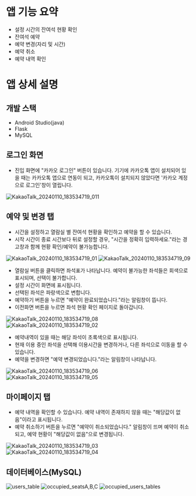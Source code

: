 앱 기능 요약
=
- 설정 시간의 잔여석 현황 확인
- 잔여석 예약 
- 예약 변경(자리 및 시간)
- 예약 취소
- 예약 내역 확인

앱 상세 설명
=
개발 스택
-
- Android Studio(java)
- Flask
- MySQL

로그인 화면
- 
- 진입 화면에 "카카오 로그인" 버튼이 있습니다. 기기에 카카오톡 앱이 설치되어 있을 때는 카카오톡 앱으로 연동이 되고, 카카오톡이 설치되지 않았다면 '카카오 계정으로 로그인'창이 열립니다.

![KakaoTalk_20240110_183534719_011](https://github.com/franktome/madcamp_week2/assets/102137004/6cd840a2-fd16-439f-a96d-b56dd7ab07f7)



예약 및 변경 탭
- 
- 시간을 설정하고 열람실 별 잔여석 현황을 확인하고 예약을 할 수 있습니다.
- 시작 시간이 종료 시간보다 뒤로 설정할 경우, "시간을 정확히 입력하세요."라는 경고창과 함께 현황 확인/예약이 불가능합니다.

![KakaoTalk_20240110_183534719_01](https://github.com/franktome/madcamp_week2/assets/102137004/10458acd-8c3d-494e-be84-7b3baf8f68a0) ![KakaoTalk_20240110_183534719_09](https://github.com/franktome/madcamp_week2/assets/102137004/989fe50c-76c2-4090-9dd7-194cba7b2c4c)


- 열람실 버튼을 클릭하면 좌석표가 나타납니다. 예약이 불가능한 좌석들은 회색으로 표시되며, 선택이 불가합니다.
- 설정 시간이 화면에 표시됩니다.
- 선택된 좌석은 파랑색으로 변합니다.
- 예약하기 버튼을 누르면 "예약이 완료되었습니다."라는 알림창이 뜹니다.
- 이전화면 버튼을 누르면 좌석 현황 확인 페이지로 돌아갑니다.

![KakaoTalk_20240110_183534719_08](https://github.com/franktome/madcamp_week2/assets/102137004/4aaef8cb-104b-4313-b9a3-20d0ca8eadc1) ![KakaoTalk_20240110_183534719_02](https://github.com/franktome/madcamp_week2/assets/102137004/5e897624-1c9a-4163-8057-14a3404482fb)

- 예약내역이 있을 때는 해당 좌석이 초록색으로 표시됩니다.
- 현재 이용 중인 좌석을 선택해 이용시간을 변경하거나, 다른 좌석으로 이동을 할 수 있습니다.
- 예약을 변경하면 "예약 변경되었습니다."라는 알림창이 나타납니다.

![KakaoTalk_20240110_183534719_06](https://github.com/franktome/madcamp_week2/assets/102137004/79d9243a-3c43-400a-b2c2-6308c83a39bd) ![KakaoTalk_20240110_183534719_05](https://github.com/franktome/madcamp_week2/assets/102137004/1c621d69-e007-406d-a74b-5e8dc4bdee3c)



마이페이지 탭
-
- 예약 내역을 확인할 수 있습니다. 예약 내역이 존재하지 않을 때는 "해당값이 없음"이라고 표시됩니다.
- 예약 취소하기 버튼을 누르면 "예약이 취소되었습니다." 알림창이 뜨며 예약이 취소되고, 예약 현황이 "해당값이 없음"으로 변경됩니다. 

![KakaoTalk_20240110_183534719_03](https://github.com/franktome/madcamp_week2/assets/102137004/7b056946-6a3d-4e25-89f4-50099ad7c334) ![KakaoTalk_20240110_183534719_04](https://github.com/franktome/madcamp_week2/assets/102137004/76687d33-7f96-4c0e-ac49-fcb7c7a63457)


## 데이터베이스(MySQL)

![users_table](https://github.com/franktome/madcamp_week2/assets/154505487/7ab191c0-6ca5-4035-ad42-96adcb8d0fde)
![occupied_seatsA,B,C](https://github.com/franktome/madcamp_week2/assets/154505487/40d25aed-95e0-4253-a6b8-689fb446dd23)
![occupied_users_tables](https://github.com/franktome/madcamp_week2/assets/154505487/f790c761-79fb-4e89-98c4-5b68f59dd172)




  
